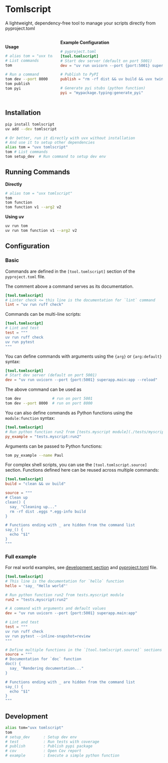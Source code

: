 # Tomlscript

A lightweight, dependency-free tool to manage your scripts directly from pyproject.toml

<div style="display: flex; justify-content: space-between;align-items: center;">
  <div style="width: 30%;">

**Usage**

```bash
# alias tom = "uvx tomlscript"
# List commands
tom

# Run a command
tom dev --port 8000
tom publish
tom pyi


```

  </div>
  <div style="width: 65%;">

**Example Configuration**

```toml
# pyproject.toml
[tool.tomlscript]
# Start dev server (default on port 5001)
dev = "uv run uvicorn --port {port:5001} superapp.main:app --reload"

# Publish to PyPI
publish = "rm -rf dist && uv build && uvx twine upload dist/*"

# Generate pyi stubs (python function)
pyi = "mypackage.typing:generate_pyi"
```

  </div>
</div>

## Installation

```bash
pip install tomlscript
uv add --dev tomlscript

# Or better, run it directly with uvx without installation
# And use it to setup other dependencies
alias tom = "uvx tomlscript"
tom # List commands
tom setup_dev  # Run command to setup dev env
```

## Running Commands

**Directly**

```bash
# alias tom = "uvx tomlscript"
tom
tom function
tom function v1 --arg2 v2
```

**Using uv**

```bash
uv run tom
uv run tom function v1 --arg2 v2
```

## Configuration

### Basic

Commands are defined in the `[tool.tomlscript]` section of the `pyproject.toml` file.

The comment above a command serves as its documentation.

```toml
[tool.tomlscript]
# Linter check <= this line is the documentation for `lint` command
lint = "uv run ruff check"
```

Commands can be multi-line scripts:

```toml
[tool.tomlscript]
# Lint and test
test = """
uv run ruff check
uv run pytest
"""
```

You can define commands with arguments using the `{arg}` or `{arg:default}` syntax:

```toml
[tool.tomlscript]
# Start dev server (default on port 5001)
dev = "uv run uvicorn --port {port:5001} superapp.main:app --reload"
```

The above command can be used as

```bash
tom dev              # run on port 5001
tom dev --port 8000  # run on port 8000
```

You can also define commands as Python functions using the `module:function` syntax:

```toml
[tool.tomlscript]
# Run python function run2 from [tests.myscript module](./tests/myscript.py)
py_example = "tests.myscript:run2"
```

Arguments can be passed to Python functions:

```bash
tom py_example --name Paul
```

For complex shell scripts, you can use the `[tool.tomlscript.source]` section. Functions defined here can be reused across multiple commands:

```toml
[tool.tomlscript]
build = "clean && uv build"

source = """
# Clean up
clean() {
  say_ "Cleaning up..."
  rm -rf dist .eggs *.egg-info build
}

# Functions ending with _ are hidden from the command list
say_() {
  echo "$1"
}
"""
```

### Full example

For real world examples, see [development section](#development) and [pyproject.toml](./pyproject.toml) file.

```toml
[tool.tomlscript]
# This line is the documentation for `hello` function
hello = 'say_ "Hello world"'

# Run python function run2 from tests.myscript module
run2 = "tests.myscript:run2"

# A command with arguments and default values
dev = "uv run uvicorn --port {port:5001} superapp.main:app"

# Lint and test
test = """
uv run ruff check
uv run pytest --inline-snapshot=review
"""

# Define multiple functions in the `[tool.tomlscript.source]` sections
source = """
# Documentation for `doc` function
doc() {
  say_ "Rendering documentation..."
}

# Functions ending with _ are hidden from the command list
say_() {
  echo "$1"
}
"""
```

## Development

```bash
alias tom="uvx tomlscript"
tom
# setup_dev      : Setup dev env
# test           : Run tests with coverage
# publish        : Publish pypi package
# cov            : Open Cov report
# example        : Execute a simple python function
```
